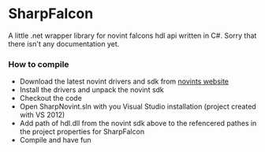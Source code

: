 SharpFalcon
===========

A little .net wrapper library for novint falcons hdl api written in C#. Sorry that there isn't any documentation yet.

### How to compile

* Download the latest novint drivers and sdk from [novints website](http://www.novint.com/index.php/downloads)
* Install the drivers and unpack the novint sdk
* Checkout the code
* Open SharpNovint.sln with you Visual Studio installation (project created with VS 2012)
* Add path of hdl.dll from the novint sdk above to the refencered pathes in the project properties for SharpFalcon
* Compile and have fun


